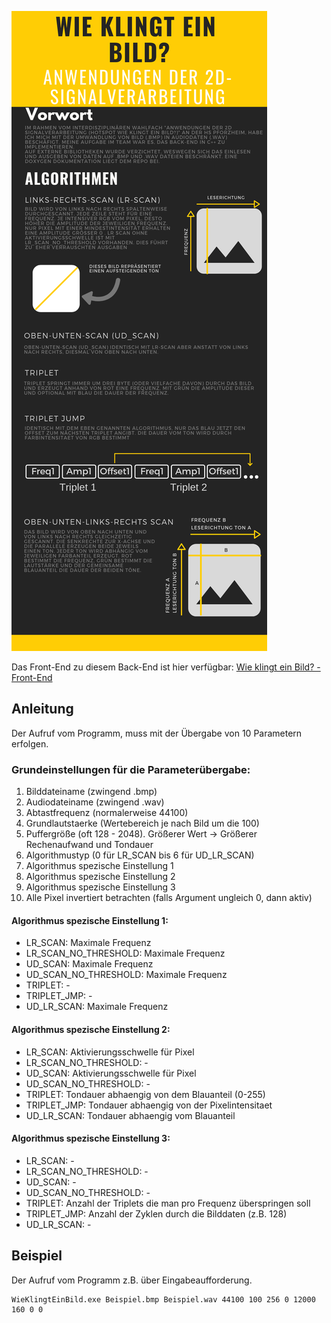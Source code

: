 ![](/Dokumentation/_readme/infograph.png) 

Das Front-End zu diesem Back-End ist hier verfügbar:
[Wie klingt ein Bild? - Front-End](https://github.com/PErlenmaier/WieKlingtEinBild "Hier zum Repository vom Front-End")


Anleitung
---------
Der Aufruf vom Programm, muss mit der Übergabe von 10 Parametern erfolgen.

### Grundeinstellungen für die Parameterübergabe:
1) Bilddateiname (zwingend .bmp)
2) Audiodateiname (zwingend .wav)
3) Abtastfrequenz (normalerweise 44100)
4) Grundlautstaerke (Wertebereich je nach Bild um die 100)
5) Puffergröße (oft 128 - 2048). Größerer Wert -> Größerer Rechenaufwand und Tondauer
6) Algorithmustyp (0 für LR_SCAN bis 6 für UD_LR_SCAN)
7) Algorithmus spezische Einstellung 1
8) Algorithmus spezische Einstellung 2
9) Algorithmus spezische Einstellung 3
10) Alle Pixel invertiert betrachten (falls Argument ungleich 0, dann aktiv)

#### Algorithmus spezische Einstellung 1:
- LR_SCAN: Maximale Frequenz
- LR_SCAN_NO_THRESHOLD: Maximale Frequenz
- UD_SCAN: Maximale Frequenz
- UD_SCAN_NO_THRESHOLD: Maximale Frequenz
- TRIPLET: -
- TRIPLET_JMP: - 
- UD_LR_SCAN: Maximale Frequenz

#### Algorithmus spezische Einstellung 2:
- LR_SCAN: Aktivierungsschwelle für Pixel
- LR_SCAN_NO_THRESHOLD: -
- UD_SCAN: Aktivierungsschwelle für Pixel
- UD_SCAN_NO_THRESHOLD: - 
- TRIPLET: Tondauer abhaengig von dem Blauanteil (0-255)
- TRIPLET_JMP: Tondauer abhaengig von der Pixelintensitaet
- UD_LR_SCAN: Tondauer abhaengig vom Blauanteil

#### Algorithmus spezische Einstellung 3:
- LR_SCAN: - 
- LR_SCAN_NO_THRESHOLD: - 
- UD_SCAN: - 
- UD_SCAN_NO_THRESHOLD: - 
- TRIPLET: Anzahl der Triplets die man pro Frequenz überspringen soll
- TRIPLET_JMP: Anzahl der Zyklen durch die Bilddaten (z.B. 128)
- UD_LR_SCAN: -

Beispiel
--------
Der Aufruf vom Programm z.B. über Eingabeaufforderung.
```
WieKlingtEinBild.exe Beispiel.bmp Beispiel.wav 44100 100 256 0 12000 160 0 0
```


